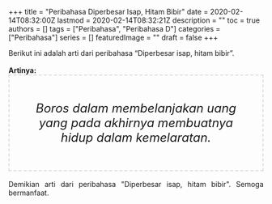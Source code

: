 +++
title = "Peribahasa Diperbesar Isap, Hitam Bibir"
date = 2020-02-14T08:32:00Z
lastmod = 2020-02-14T08:32:21Z
description = ""
toc = true
authors = []
tags = ["Peribahasa", "Peribahasa D"]
categories = ["Peribahasa"]
series = []
featuredImage = ""
draft = false
+++

<div dir="ltr" style="text-align: left;" trbidi="on"><div style="text-align: justify;">Berikut ini adalah arti dari peribahasa “Diperbesar isap, hitam bibir”.</div><br /><div style="text-align: justify;"><b>Artinya:</b></div><div style="border: 2px dashed #ddd; font-size: 24px; height: auto; margin: 0 auto; padding: 50px; text-align: center; width: auto;"><i>Boros dalam membelanjakan uang yang pada akhirnya membuatnya hidup dalam kemelaratan.</i></div><br /><div style="text-align: justify;">Demikian arti dari peribahasa "Diperbesar isap, hitam bibir". Semoga bermanfaat.</div></div>
